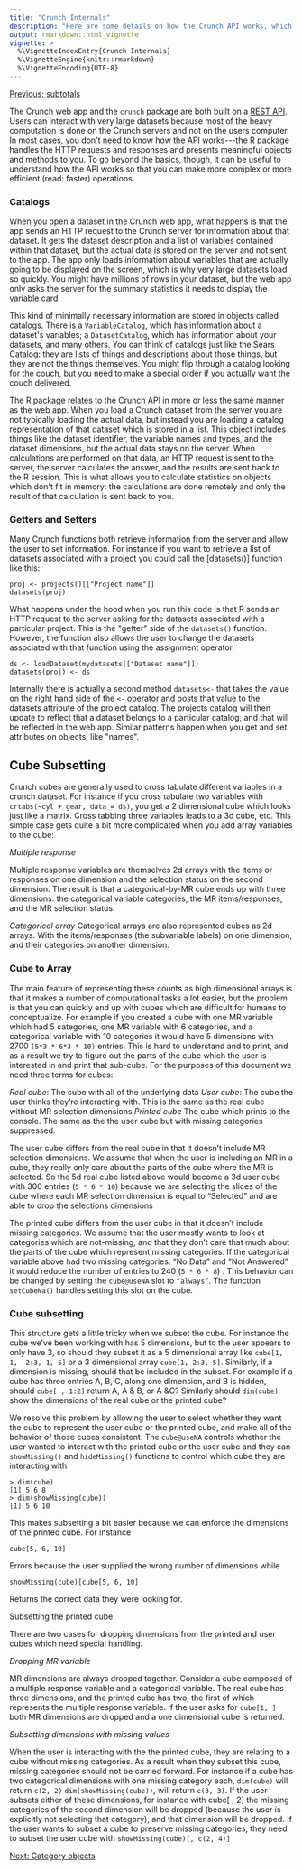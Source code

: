 ```yaml
---
title: "Crunch Internals"
description: "Here are some details on how the Crunch API works, which may be useful to know if you're looking to do complex actions or trying to understand how to improve performance of your R code."
output: rmarkdown::html_vignette
vignette: >
  %\VignetteIndexEntry{Crunch Internals}
  %\VignetteEngine{knitr::rmarkdown}
  %\VignetteEncoding{UTF-8}
---
```


[Previous: subtotals](subtotals.md)

The Crunch web app and the `crunch` package are both built on a [REST API](http://docs.crunch.io/). Users can interact with very large datasets because most of the heavy computation is done on the Crunch servers and not on the users computer. In most cases, you don't need to know how the API works---the R package handles the HTTP requests and responses and presents meaningful objects and methods to you. To go beyond the basics, though, it can be useful to understand how the API works so that you can make more complex or more efficient (read: faster) operations.

### Catalogs

When you open a dataset in the Crunch web app, what happens is that the app sends an HTTP request to the Crunch server for information about that dataset. It gets the dataset description and a list of variables contained within that dataset, but the actual data is stored on the server and not sent to the app. The app only loads information about variables that are actually going to be displayed on the screen, which is why very large datasets load so quickly. You might have millions of rows in your dataset, but the web app only asks the server for the summary statistics it needs to display the variable card.

This kind of minimally necessary information are stored in objects called catalogs. There is a `VariableCatalog`, which has information about a dataset's variables; a `DatasetCatalog`, which has information about your datasets, and many others. You can think of catalogs just like the Sears Catalog: they are lists of things and descriptions about those things, but they are not the things themselves. You might flip through a catalog looking for the couch, but you need to make a special order if you actually want the couch delivered.

The R package relates to the Crunch API in more or less the same manner as the web app. When you load a Crunch dataset from the server you are not typically loading the actual data, but instead you are loading a catalog representation of that dataset which is stored in a list. This object includes things like the dataset identifier, the variable names and types, and the dataset dimensions, but the actual data stays on the server. When calculations are performed on that data, an HTTP request is sent to the server, the server calculates the answer, and the results are sent back to the R session. This is what allows you to calculate statistics on objects which don't fit in memory: the calculations are done remotely and only the result of that calculation is sent back to you.

### Getters and Setters

Many Crunch functions both retrieve information from the server and allow the user to set information. For instance if you want to retrieve a list of datasets associated with a project you could call the [datasets()] function like this:
```
proj <- projects()[["Project name"]]
datasets(proj)
```

What happens under the hood when you run this code is that R sends an HTTP request to the server asking for the datasets associated with a particular project. This is the "getter" side of the `datasets()` function. However, the function also allows the user to change the datasets associated with that function using the assignment operator.

```
ds <- loadDataset(mydatasets[["Dataset name"]])
datasets(proj) <- ds
```

Internally there is actually a second method `datasets<-` that takes the value on the right hand side of the `<-` operator and posts that value to the datasets attribute of the project catalog. The projects catalog will then update to reflect that a dataset belongs to a particular catalog, and that will be reflected in the web app. Similar patterns happen when you get and set attributes on objects, like "names".

## Cube Subsetting

Crunch cubes are generally used to cross tabulate different variables in a crunch dataset. For instance if you cross tabulate two variables with `crtabs(~cyl + gear, data = ds)`, you get a 2 dimensional cube which looks just like a matrix. Cross tabbing three variables leads to a 3d cube, etc. This simple case gets quite a bit more complicated when you add array variables to the cube: 

_Multiple response_

Multiple response variables are themselves 2d arrays with the items or responses on one dimension and the selection status on the second dimension. The result is that a categorical-by-MR cube ends up with three dimensions: the categorical variable categories, the MR items/responses, and the MR selection status.

_Categorical array_
Categorical arrays are also represented cubes as 2d arrays. With the items/responses (the subvariable labels) on one dimension, and their categories on another dimension. 

### Cube to Array

The main feature of representing these counts as high dimensional arrays is that it makes a number of computational tasks a lot easier, but the problem is that you can quickly end up with cubes which are difficult for humans to conceptualize. For example if you created a cube with one MR variable which had 5 categories, one MR variable with 6 categories, and a categorical variable with 10 categories it would have 5 dimensions with 2700 `(5*3 * 6*3 * 10)` entries. This is hard to understand and to print, and as a result we try to figure out the parts of the cube which the user is interested in and print that sub-cube. For the purposes of this document we need three terms for cubes:

*Real cube*: The cube with all of the underlying data
*User cube*: The cube the user thinks they’re interacting with. This is the same as the real cube without MR selection dimensions
*Printed cube* The cube which prints to the console. The same as the the user cube but with missing categories suppressed. 

The user cube differs from the real cube in that it doesn’t include MR selection dimensions. We assume that when the user is including an MR in a cube, they really only care about the parts of the cube where the MR is selected. So the 5d real cube listed above would become a 3d user cube with 300 entries (`5 * 6 * 10`) because we are selecting the slices of the cube where each MR selection dimension is equal to “Selected” and are able to drop the selections dimensions

The printed cube differs from the user cube in that it doesn’t include missing categories. We assume that the user mostly wants to look at categories which are not-missing, and that they don’t care that much about the parts of the cube which represent missing categories. If the categorical variable above had two missing categories: “No Data” and “Not Answered” it would reduce the number of entries to 240 (`5 * 6 * 8`) . This behavior can be changed by setting the `cube@useNA` slot to `“always”`. The function `setCubeNa()` handles setting this slot on the cube.


### Cube subsetting

This structure gets a little tricky when we subset the cube. For instance the cube we’ve been working with has 5 dimensions, but to the user appears to only have 3, so should they subset it as a 5 dimensional array like `cube[1, 1,  2:3, 1, 5]` or a 3 dimensional array `cube[1, 2:3, 5]`. Similarly, if a dimension is missing, should that be included in the subset. For example if a cube has three entries A, B, C, along one dimension, and B is hidden, should `cube[ , 1:2]` return A, A & B, or A &C? Similarly should `dim(cube)` show the dimensions of the real cube or the printed cube? 

We resolve this problem by allowing the user to select whether they want the cube to represent the user cube or the printed cube, and make all of the behavior of those cubes consistent. The `cube@useNA` controls whether the user wanted to interact with the printed cube or the user cube and they can `showMissing()` and `hideMissing()` functions to control which cube they are interacting with 

```
> dim(cube)
[1] 5 6 8
> dim(showMissing(cube))
[1] 5 6 10
```

This makes subsetting a bit easier because we can enforce the dimensions of the printed cube. For instance

```
cube[5, 6, 10] 
```
 Errors because the user supplied the wrong number of dimensions while

```
showMissing(cube)[cube[5, 6, 10] 
```
Returns the correct data they were looking for. 

Subsetting the printed cube

There are two cases for dropping dimensions from the printed and user cubes which need special handling. 

_Dropping MR variable_

MR dimensions are always dropped together. Consider a cube composed of a multiple response variable and a categorical variable. The real cube has three dimensions, and the printed cube has two, the first of which represents the multiple response variable. If the user asks for `cube[1, ]` both MR dimensions are dropped and a one dimensional cube is returned. 

_Subsetting dimensions with missing values_

When the user is interacting with the the printed cube, they are relating to a cube without missing categories. As a result when they subset this cube, missing categories should not be carried forward. For instance if a cube has two categorical dimensions with one missing category each, `dim(cube)` will return `c(2, 2)` `dim(showMissing(cube))`, will return `c(3, 3)`. If the user subsets either of these dimensions, for instance with cube[ , 2] the missing categories of the second dimension  will be dropped (because the user is explicitly not selecting that category), and that dimension will be dropped. If the user wants to subset a cube to preserve missing categories, they need to subset the user cube with `showMissing(cube)[, c(2, 4)]`

[Next: Category objects](abstract-categories.md)

